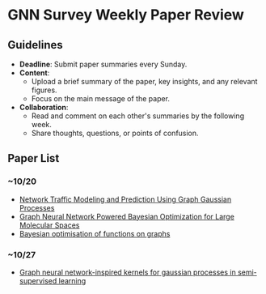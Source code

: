 # GNN Survey Weekly Paper Review

## Guidelines
- **Deadline**: Submit paper summaries every Sunday.
- **Content**:
  - Upload a brief summary of the paper, key insights, and any relevant figures.
  - Focus on the main message of the paper.
- **Collaboration**:
  - Read and comment on each other's summaries by the following week.
  - Share thoughts, questions, or points of confusion.

## Paper List

### ~10/20
- [Network Traffic Modeling and Prediction Using Graph Gaussian Processes](https://github.com/AIML-K/GNN_Survey/issues/2)
- [Graph Neural Network Powered Bayesian Optimization for Large Molecular Spaces](https://github.com/AIML-K/GNN_Survey/issues/3)
- [Bayesian optimisation of functions on graphs](https://github.com/AIML-K/GNN_Survey/issues/4)

### ~10/27
- [Graph neural network-inspired kernels for gaussian processes in semi-supervised learning](https://github.com/AIML-K/GNN_Survey/issues/7)
